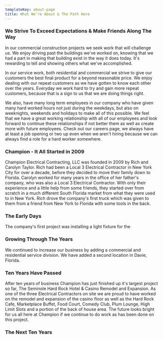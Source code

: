 ```yaml
---
templateKey: about-page
title: What We're About & The Path Here
---
```

### We Strive To Exceed Expectations & Make Friends Along The Way

In our commercial construction projects we seek work that will challenge us. We enjoy driving past the buildings we've worked on, knowing that we had a part in making that building exist in the way it does today. It's rewarding to tell and showing others what we've accomplished.

In our service work, both residential and commercial we strive to give our customers the best final product for a beyond reasonable price. We enjoy dealing with our repeat customers as we have gotten to know each other over the years. Everyday we work hard to try and gain more repeat customers, because that is a sign to us that we are doing things right.

We also, have many long term employees in our company who have given many hard worked hours not just during the weekdays, but also on weeknights, weekends and holidays to make all of this possible. We feel that we have a great working relationship with all of our employees and look forward to continue these relationships if not better them as well as create more with future employees. Check out our careers page, we always have at least a job opening or two up even when we aren't hiring because we can always find a role for a hard worker somewhere.

### Champion - It All Started in 2009

Champion Electrical Contracting, LLC was founded in 2009 by Rich and Carolyn Taylor. Rich had been a Local 3 Electrical Contractor in New York City for over a decade, before they decided to move their family down to Florida. Carolyn worked for many years in the office of her father's company, who was also a Local 3 Electrical Contractor. With only their experience and a little help from some friends, they started over from scratch in a much different South Florida market from what they were used to in New York. Rich drove the company's first truck which was given to them from a friend from New York to Florida with some tools in the back.

### The Early Days

The company's first project was installing a light fixture for the

### Growing Through The Years

We continued to increase our business by adding a commercial and residential service division. We have added a second location in Davie, Florida.

### Ten Years Have Passed

After ten years of business Champion has just finished up it's largest project so far, The Seminole Hard Rock Hotel & Casino Remodel and Expansion. As one of the three Electrical Contractors on site we are proud to have worked on the remodel and expansion of the casino floor as well as the Hard Rock Cafe, Marketplace Buffet, Food Court, Comedy Club, Plum Lounge, High Limit Slots and a portion of the back of house area. The future looks bright for us all here at Champion if we continue to do work as has been done on this project.

### The Next Ten Years
